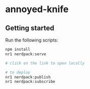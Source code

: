 # annoyed-knife

## Getting started

Run the following scripts:

```bash
npm install
nr1 nerdpack:serve

# click on the link to open locally

# to deploy
nr1 nerdpack:publish
nr1 nerdpack:subscribe
```

